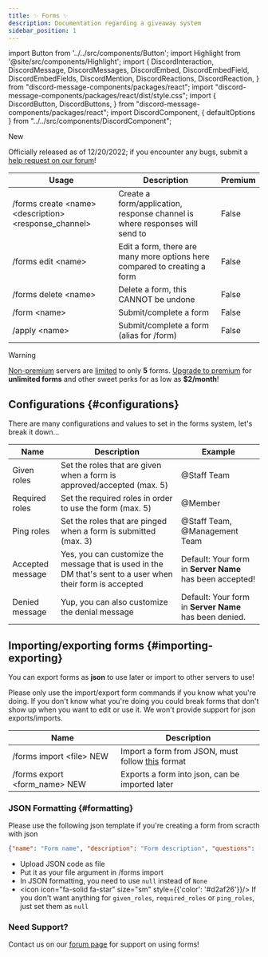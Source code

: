 ```yaml
---
title: ✨ Forms ✨
description: Documentation regarding a giveaway system
sidebar_position: 1
---
```


import Button from '../../src/components/Button';
import Highlight from '@site/src/components/Highlight';
import {
  DiscordInteraction,
  DiscordMessage,
  DiscordMessages,
  DiscordEmbed,
  DiscordEmbedField,
  DiscordEmbedFields,
  DiscordMention,
  DiscordReactions,
  DiscordReaction,
} from "discord-message-components/packages/react";
import "discord-message-components/packages/react/dist/style.css";
import {
  DiscordButton,
  DiscordButtons,
} from "discord-message-components/packages/react";
import DiscordComponent, { defaultOptions } from "../../src/components/DiscordComponent";

<div className="box gold no-background shadow">
<div className="title">
<icon icon="fa-solid fa-wand-magic-sparkles" size="sm" style={{'color': '#d2af26'}}/> New 
</div>
<p>Officially released as of 12/20/2022; if you encounter any bugs, submit a <a href="https://forum.servermanagerbot.ml">help request on our forum</a>!</p>
</div>

|     Usage               |  Description   | Premium |
| ----------------------- | ----------- | ----------- |
| <span className="mention">/forms create &lt;name&gt; &lt;description&gt; &lt;response_channel&gt;</span>  | Create a form/application, response channel is where responses will send to       |   False        |
| <span className="mention">/forms edit &lt;name&gt;</span>  | Edit a form, there are many more options here compared to creating a form       |   False        |
| <span className="mention">/forms delete &lt;name&gt;</span>  | Delete a form, this CANNOT be undone       |   False        |
| <span className="mention">/form &lt;name&gt;</span>  | Submit/complete a form       |   False        |
| <span className="mention">/apply &lt;name&gt;</span>  | Submit/complete a form (alias for <span className="mention">/form</span>)     |   False        |

<span className="box red no-background animation">
<div className="title">
<icon icon="fa-solid fa-hand"/> Warning
</div>
<p><a href="../premium">Non-premium</a> servers are <u>limited</u> to only <strong>5</strong> forms. <icon icon="fa-solid fa-wand-magic-sparkles" size="sm" style={{'color': '#d2af26'}}/> <a href="../premium">Upgrade to premium</a> for <strong>unlimited forms</strong> and other sweet perks for as low as <strong>$2/month</strong>!</p>
</span>

## <icon icon="fa-solid fa-gear"/> Configurations {#configurations}
There are many configurations and values to set in the forms system, let's break it down...

| Name | Description | Example |
| ----- | ----- | ----- |
| <span className="timestamp">Given roles</span>  | Set the roles that are given when a form is approved/accepted (max. 5) | <span className="mention">@Staff Team</span> |
| <span className="timestamp">Required roles</span>  | Set the required roles in order to use the form (max. 5) | <span className="mention">@Member</span> |
| <span className="timestamp">Ping roles</span>  | Set the roles that are pinged when a form is submitted (max. 3) | <span className="mention">@Staff Team</span>, <span className="mention">@Management Team</span> |
| <span className="timestamp">Accepted message</span>  | Yes, you can customize the message that is used in the DM that's sent to a user when their form is accepted | Default: Your form in **Server Name** has been accepted! |
| <span className="timestamp">Denied message</span>  | Yup, you can also customize the denial message | Default: Your form in **Server Name** has been denied. | 

## <icon icon="fa-solid fa-file-import"/> Importing/exporting forms {#importing-exporting}
You can export forms as **json** to use later or import to other servers to use! 

<div className="box red no-background shadow">
Please only use the import/export form commands if you know what you're doing. If you don't know what you're doing you could break forms that don't show up when you want to edit or use it. We won't provide support for json exports/imports.
</div>

| Name | Description |
| ----- | ----- |
| <span className="mention">/forms import &lt;file&gt;</span> <span className="blurple-background">NEW</span> | Import a form from JSON, must follow [this](#formatting) format |
| <span className="mention">/forms export &lt;form_name&gt;</span> <span className="blurple-background">NEW</span> | Exports a form into json, can be imported later |


### <icon icon="fa-solid fa-code"/> JSON Formatting {#formatting}
Please use the following json template if you're creating a form from scracth with json

```json
{"name": "Form name", "description": "Form description", "questions": ["Question 1", "Question 2", "Question 3"], "response_channel": VALID_CHANNEL_ID_INTEGER, "settings": {"given_roles": [ROLES_IDS_IN_LIST], "required_roles": [ROLE_IDS_IN_LIST], "ping_roles": [ROLE_IDS_IN_LIST], "accepted_message": "Put as `null` for default", "denied_message": "Put as `null` for default"}}
```

- Upload JSON code as file
- Put it as your <span className="timestamp">file</span> argument in <span className="mention">/forms import</span>
- In JSON formatting, you need to use `null` instead of `None`
- <icon icon="fa-solid fa-star" size="sm" style={{'color': '#d2af26'}}/> If you don't want anything for <code>given_roles</code>, <code>required_roles</code> or <code>ping_roles</code>, just set them as <code>null</code>

### Need Support?
Contact us on our [forum page](https://forum.servermanagerbot.ml) for support on using forms!
